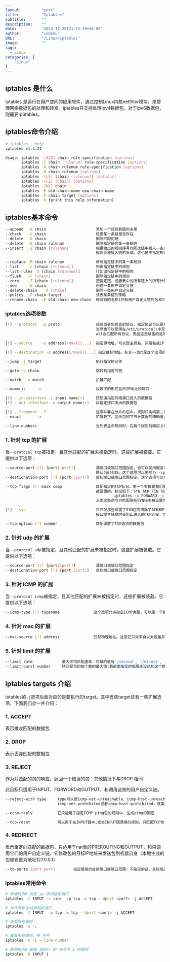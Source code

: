 ```yaml
---
layout:         "post"
title:          "Iptables"
subtitle:       ""
description:    ""
date:           "2022-12-28T21:15:49+08:00"
author:         "codeSu"
URL:            "/Linux/iptables"
image:          ""
tags:
  - Linux
categories: [
    "Linux"
]
---
```



## **iptables 是什么**

iptables 是运行在用户空间的应用软件，通过控制Linux内核netfilter模块，来管理网络数据包的处理和转发。iptables只支持处理ipv4数据包，对于ipv6数据包，则需要ip6tables。

## **iptables命令介绍**

```bash
# iptables --help
iptables v1.4.21

Usage: iptables -[ACD] chain rule-specification [options]
       iptables -I chain [rulenum] rule-specification [options]
       iptables -R chain rulenum rule-specification [options]
       iptables -D chain rulenum [options]
       iptables -[LS] [chain [rulenum]] [options]
       iptables -[FZ] [chain] [options]
       iptables -[NX] chain
       iptables -E old-chain-name new-chain-name
       iptables -P chain target [options]
       iptables -h (print this help information)
```

## **iptables基本命令**

```bash
--append  -A chain                      添加一个规则到链的末尾
--check   -C chain                      检查某一条链是否存在
--delete  -D chain                      删除匹配的链
--delete  -D chain rulenum              删除指定链的某一条规则
--insert  -I chain [rulenum]            根据给出的规则序号向所选链中插入一条或更多规则。所以，如果规则序号为1，
                                        规则会被插入链的头部。这也是不指定规则序号时的默认方式。

--replace -R chain rulenum              修改指定链中的某一条规则
--list    -L [chain [rulenum]]          列出指定链中的规则
--list-rules -S [chain [rulenum]]       打印出指定链中的规则
--flush   -F [chain]                    删除指定链中的规则
--zero    -Z [chain [rulenum]]          把指定链，或者表中的所有链上的所有计数器清零
--new     -N chain                      创建一条用户自定义链
--delete-chain   -X [chain]             删除一条用户自定义链
--policy  -P chain target               该表某条链的策略
--rename-chain  -E old-chain new-chain  修改链的名称(只有用户自定义链的名称可以被修改）
```

### **iptables选项参数**

```bash
[!] --protocol  -p proto                规则或者包检查的协议。指定协议可以是tcp、udp、icmp中的一个或全部，也可以是数值，代表这些协议中的某一个。
                                        当然也可以使用在/etc/protocols中定义的协议名。在协议名前加'!'表示相反的规则。数字0相当于all。Protocol
                                        all会匹配所有协议，而且这是缺省的选项。在和check命令结合时，all可以不被使用

[!] --source    -s address[/mask][...]  指定源地址，可以是主机名、网络名或IP地址。mask说明可以是网络掩码或清楚的数字。标志--src是这个选项的简写。

[!] --destination -d address[/mask][...] 指定目标地址。标志--dst是这个选项的简写

--jump -j target                        执行指定的动作

--goto -g chain                         跳转到指定的链

--match  -m match                       扩展匹配

--numeric     -n                        以数字的形式显示IP地址和端口

[!] --in-interface -i input name[+]     匹配由指定网络接口进入的数据包
[!] --out-interface -o output name[+]   由指定接口发出的数据包

[!] --fragment  -f                      这意味着在分片的包中，规则只询问第二及以后的片
--exact       -x                        扩展数字。显示包和字节计数器的精确值，代替用K、M、G表示的约数。这个选项仅能用于-L选项

--line-numbers                          当列表显示规则时，在每个规则前面加上行号，与该规则在链中的位置相对应。
```

### **1. 针对 tcp 的扩展**

当`--protocol tcp`被指定，且其他匹配的扩展未被指定时，这些扩展被装载。它提供以下选项：

```bash
--source-port [!] [port[:port]]         源端口或端口范围指定，也可以使用服务名或端口号。如果使用端口范围，若首端口号忽略则默认为0，若尾端口号忽略则
                                        默认为65535。这个选项可以简写为--sport
--destionation-port [!] [port:[port]]   目标端口或端口范围指定。这个选项可以使用--dport别名来代替

--tcp-flags [!] mask comp               匹配指定的TCP标记。第一个参数是我们要检查的标记，一个用逗号分开的列表，第二个参数是用逗号分开的标记表,是必须
                                        被设置的。标记如下：SYN ACK FIN RST URG PSH ALL NONE。例如我们有如下这条命令：
                                                iptables -A FORWARD -p tcp --tcp-flags SYN,ACK,FIN,RST SYN
                                        上面这条命令只匹配那些SYN标志被设置而ACK、FIN和RST标记没有被设置的包

[!] --syn                               只匹配那些设置了SYN位而清除了ACK和FIN位的TCP包。这些包用于TCP连接初始化时发出请求。例如，大量的这种包进入一个
                                        接口发生堵塞时会阻止进入的TCP连接，而出去的TCP连接不会受到影响。这等于：--tcp-flags SYN,RST,ACK SYN

--tcp-option [!] number                 匹配设置了TCP选项的数据包
```

### **2. 针对 udp 的扩展**

当`--protocol udp`被指定，且其他匹配的扩展未被指定时，这些扩展被装载。它提供以下选项：

```bash
--source-port [!] [port:[port]]         源端口或端口范围指定
--destionation-port [!] [port:[port]]   目标端口或端口范围指定
```

### **3. 针对 ICMP 的扩展**

当`--protocol icmp`被指定，且其他匹配的扩展未被指定时，这些扩展被装载。它提供以下选项：

```bash
--icmp-type [!] typename               这个选项允许指定ICMP类型，可以是一个数值型的ICMP类型，或者是某个由命令iptables -p icmp -h所显示的ICMP类型名
```

### **4. 针对 mac 的扩展**

```bash
--mac-source [!] address               匹配物理地址。注意它只对来自以太设备并进入PREROUTING、FORWORD和INPUT链的包有效。
```

### **5. 针对 limit 的扩展**

```bash
--limit rate             最大平均匹配速率：可赋的值有'/second', '/minute', '/hour', or '/day'这样的单位，默认是3/hour
--limit-burst number     待匹配包初始个数的最大值:若前面指定的极限还没达到这个数值,则概数字加1.默认值为5
```

## **iptables targets 介绍**

iptables的`-j`选项后面对应的是要执行的target。其中有些target具有一些扩展选项，下面我们会一并介绍：

### **1. ACCEPT**

表示接收匹配的数据包

### **2. DROP**

表示丢弃匹配的数据包

### **3. REJECT**

作为对匹配的包的响应，返回一个错误的包：其他情况下与DROP 相同

此目标只适用于INPUT、FORWORD和OUTPUT，和调用这些的用户自定义链。

```bash
--reject-with type     type可以是icmp-net-unreachable、icmp-host-unreachable、icmp-port-nreachable、icmp-proto-unreachable、
                       icmp-net-prohibited或者icmp-host-prohibited，该类型会返回相应的ICMP错误信息（默认是port-unreachable）

--echo-reply           它只能用于指定ICMP ping包的规则中，生成ping的回应

--tcp-reset            可以用于在INPUT链中,或自INPUT链调用的规则，只匹配TCP协议：将回应一个TCP RST包。
```

### **4. REDIRECT**

表示重定向匹配的数据包，只适用于nat表的PREROUTING和OUTPUT，和只调用它们的用户自定义链。它修改包的目标IP地址来发送包到机器自身（本地生成的包被安置为地址127.0.0.1）

```bash
--to-ports [port-port]        指定使用的目的端口或端口范围：不指定的话，目标端口不会被修改。只能用于指定了-p tcp 或 -p udp的规则。
```

### **iptables常用命令**

```bash
# 新增规则# 指定 ip 访问指定端口
iptables -I INPUT -s <ip>  -p tcp -m tcp --dport <port> -j ACCEPT

# 允许所有ip访问指定端口
iptables -I INPUT  -p tcp -m tcp --dport <port> -j ACCEPT

# 查看所有规则
iptables -n -L

# 查看所有规则，带 序号
iptables -n -L --line-number

# 删除规则# 删除 INPUT 的 序号为 1 的规则
iptables -D INPUT 1
```
